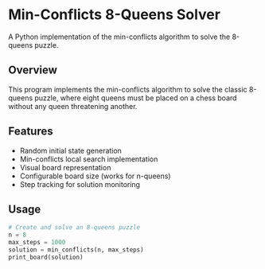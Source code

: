 # Min-Conflicts 8-Queens Solver

A Python implementation of the min-conflicts algorithm to solve the 8-queens puzzle.

## Overview

This program implements the min-conflicts algorithm to solve the classic 8-queens puzzle, where eight queens must be placed on a chess board without any queen threatening another.

## Features

- Random initial state generation
- Min-conflicts local search implementation
- Visual board representation
- Configurable board size (works for n-queens)
- Step tracking for solution monitoring

## Usage

```python
# Create and solve an 8-queens puzzle
n = 8
max_steps = 1000
solution = min_conflicts(n, max_steps)
print_board(solution)
